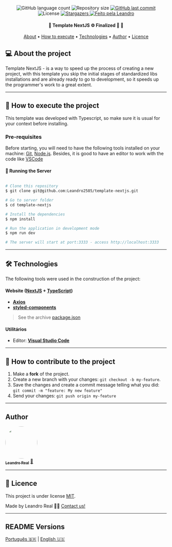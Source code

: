 <p align="center">
  <img alt="GitHub language count" src="https://img.shields.io/github/languages/count/Leandro2585/template-nextjs?color=%2304D361">

  <img alt="Repository size" src="https://img.shields.io/github/repo-size/Leandro2585/template-nextjs">

  <a href="https://github.com/Leandro2585/template-server/commits/master">
    <img alt="GitHub last commit" src="https://img.shields.io/github/last-commit/Leandro2585/template-nextjs">
  </a>

   <img alt="License" src="https://img.shields.io/badge/license-MIT-brightgreen">
   <a href="https://github.com/Leandro2585/template-nextjs/stargazers">
    <img alt="Stargazers" src="https://img.shields.io/github/stars/Leandro2585/template-nextjs?style=social">
  </a>

  <a href="https://github.com.br/Leandro2585">
    <img alt="Feito pela Leandro" src="https://img.shields.io/badge/made%20by-Leandro-%237519C1">
  </a>  

</p>

<h4 align="center">
  🚧  Template NextJS ⚙️ Finalized 🚀 🚧
</h4>

<p align="center">
 <a href="#-about-the-project">About</a> •
 <a href="#-how-to-execute-the-project">How to execute</a> •
 <a href="#-technologies">Technologies</a> •
 <a href="#-author">Author</a> •
 <a href="#user-content--licence">Licence</a>
</p>


## 💻 About the project

Template NextJS - is a way to speed up the process of creating a new project, with this template you skip the initial stages of standardized libs installations and are already ready to go to development, so it speeds up the programmer's work to a great extent.

---

## 🚀 How to execute the project

This template was developed with Typescript, so make sure it is usual for your context before installing.

### Pre-requisites

Before starting, you will need to have the following tools installed on your machine:
[Git](https://git-scm.com), [Node.js](https://nodejs.org/en/).
Besides, it is good to have an editor to work with the code like [VSCode](https://code.visualstudio.com/)

#### 🎲 Running the Server

```bash

# Clone this repository
$ git clone git@github.com:Leandro2585/template-nextjs.git

# Go to server folder
$ cd template-nextjs

# Install the dependencies
$ npm install

# Run the application in development mode
$ npm run dev

# The server will start at port:3333 - access http://localhost:3333

```

---

## 🛠 Technologies

The following tools were used in the construction of the project:

#### **Website**  ([NextJS](https://nextjs.org/)  +  [TypeScript](https://www.typescriptlang.org/))

-   **[Axios](https://github.com/axios/axios)**
-   **[styled-components](https://styled-components.com)**

> See the archive  [package.json](https://github.com/tgmarinho/README-ecoleta/blob/master/web/package.json)


#### [](https://github.com/Leandro2585/TemplateNextJS#utilit%C3%A1rios)**Utilitários**

-   Editor:  **[Visual Studio Code](https://code.visualstudio.com/)**

---

## 💪 How to contribute to the project

1. Make a **fork** of the project.
2. Create a new branch with your changes: `git checkout -b my-feature`.
3. Save the changes and create a commit message telling what you did: `git commit -m "feature: My new feature"`
4. Send your changes: `git push origin my-feature`

---

##  Author

<a href="https://github.com/Leandro2585">
 <img style="border-radius: 50%;" src="https://avatars3.githubusercontent.com/u/380327?s=460&u=61b426b901b8fe02e12019b1fdb67bf0072d4f00&v=4" width="100px;" alt=""/>
 <br />
 <sub><b>Leandro Real</b></sub></a> <a href="https://github.com/Leandro2585" title="Leandro">🚀</a>
 <br />

---

## 📝 Licence

This project is under license [MIT](./LICENSE).

Made by Leandro Real 👋🏽 [Contact us!](https://www.linkedin.com/in/leandro-r-434b811a5/)

---

##  README Versions

[Português 🇧🇷](./README-pt.md)  |  [English 🇺🇸](./README.md)
